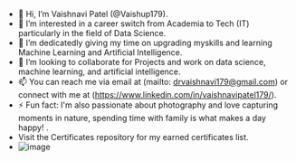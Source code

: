 - 👋 Hi, I’m Vaishnavi Patel (@Vaishup179).
- 👀 I’m interested in a career switch from Academia to Tech (IT) particularly in the field of Data Science.
- 🌱 I’m dedicatedly giving my time on upgrading myskills and learning Machine Learning and Artificial Intelligence.
- 💞️ I’m looking to collaborate for Projects and work on data science, machine learning, and artificial intelligence.
- 📫 You can reach me via email at (mailto: drvaishnavi179@gmail.com) or connect with me at (https://www.linkedin.com/in/vaishnavipatel179/).
- ⚡ Fun fact: I'm also passionate about photography and love capturing moments in nature, spending time with family is what makes a day happy! .
- Visit the Certificates repository for my earned certificates list.
- ![image](https://github.com/user-attachments/assets/778c8880-5f4e-41d0-9aad-3cca8c6ec720)

<!---
Vaishup179/Vaishup179 is a ✨ special ✨ repository because its `README.md` (this file) appears on your GitHub profile.
You can click the Preview link to take a look at your changes.
--->

